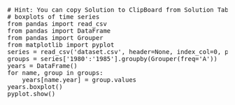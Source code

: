 <pre class="file" data-target="clipboard">
# Hint: You can copy Solution to ClipBoard from Solution Tab
# boxplots of time series
from pandas import read_csv
from pandas import DataFrame
from pandas import Grouper
from matplotlib import pyplot
series = read_csv('dataset.csv', header=None, index_col=0, parse_dates=True, squeeze=True)
groups = series['1980':'1985'].groupby(Grouper(freq='A'))
years = DataFrame()
for name, group in groups:
	years[name.year] = group.values
years.boxplot()
pyplot.show()
</pre>


